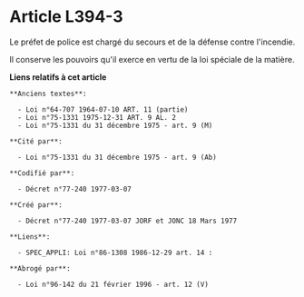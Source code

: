 # Article L394-3

Le préfet de police est chargé du secours et de la défense contre l'incendie.

Il conserve les pouvoirs qu'il exerce en vertu de la loi spéciale de la matière.

**Liens relatifs à cet article**

	**Anciens textes**:

	  - Loi n°64-707 1964-07-10 ART. 11 (partie)
	  - Loi n°75-1331 1975-12-31 ART. 9 AL. 2
	  - Loi n°75-1331 du 31 décembre 1975 - art. 9 (M)

	**Cité par**:

	  - Loi n°75-1331 du 31 décembre 1975 - art. 9 (Ab)

	**Codifié par**:

	  - Décret n°77-240 1977-03-07

	**Créé par**:

	  - Décret n°77-240 1977-03-07 JORF et JONC 18 Mars 1977

	**Liens**:

	  - SPEC_APPLI: Loi n°86-1308 1986-12-29 art. 14 :

	**Abrogé par**:

	  - Loi n°96-142 du 21 février 1996 - art. 12 (V)
